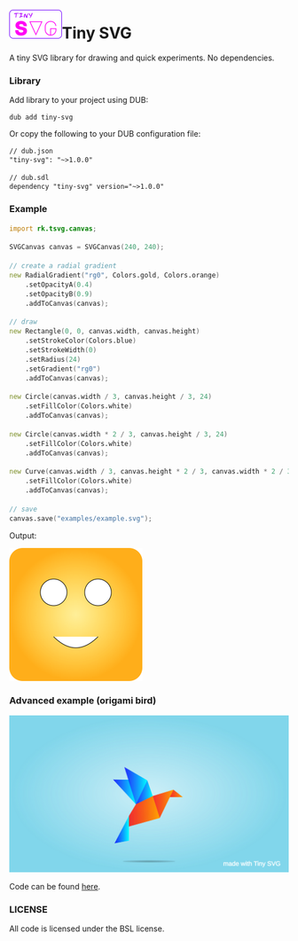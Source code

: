 <img src="imgs/icon-tsvg.png" width="95" height="52" align="left"></img>
# Tiny SVG
A tiny SVG library for drawing and quick experiments. No dependencies. 

### Library
Add library to your project using DUB:
```
dub add tiny-svg
```
Or copy the following to your DUB configuration file:
```
// dub.json
"tiny-svg": "~>1.0.0"

// dub.sdl
dependency "tiny-svg" version="~>1.0.0"
``` 

### Example
```d
import rk.tsvg.canvas;

SVGCanvas canvas = SVGCanvas(240, 240);

// create a radial gradient
new RadialGradient("rg0", Colors.gold, Colors.orange)
    .setOpacityA(0.4)
    .setOpacityB(0.9)
    .addToCanvas(canvas);

// draw
new Rectangle(0, 0, canvas.width, canvas.height)
    .setStrokeColor(Colors.blue)
    .setStrokeWidth(0)
    .setRadius(24)
    .setGradient("rg0")
    .addToCanvas(canvas);

new Circle(canvas.width / 3, canvas.height / 3, 24)
    .setFillColor(Colors.white)
    .addToCanvas(canvas);

new Circle(canvas.width * 2 / 3, canvas.height / 3, 24)
    .setFillColor(Colors.white)
    .addToCanvas(canvas);

new Curve(canvas.width / 3, canvas.height * 2 / 3, canvas.width * 2 / 3, canvas.height * 2 / 3)
    .setFillColor(Colors.white)
    .addToCanvas(canvas);

// save
canvas.save("examples/example.svg");
```

Output:

<img src="examples/example.svg" width="240">

### Advanced example (origami bird)

<img src="examples/origami_bird.svg" width="720">

Code can be found [here](source/app.d).

### LICENSE
All code is licensed under the BSL license. 

